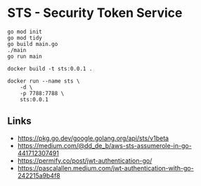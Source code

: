 # STS - Security Token Service

```golang
go mod init
go mod tidy
go build main.go
./main
go run main
```

```
docker build -t sts:0.0.1 .

docker run --name sts \
    -d \
    -p 7788:7788 \
    sts:0.0.1 
```

## Links
- https://pkg.go.dev/google.golang.org/api/sts/v1beta
- https://medium.com/@dd_de_b/aws-sts-assumerole-in-go-441712307491
- https://permify.co/post/jwt-authentication-go/ 
- https://pascalallen.medium.com/jwt-authentication-with-go-242215a9b4f8